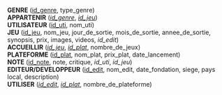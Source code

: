 **GENRE** (<ins>id_genre</ins>, type_genre)  
**APPARTENIR** (<ins>_id_genre_</ins>, <ins>_id_jeu_</ins>)  
**UTILISATEUR** (<ins>id_uti</ins>, nom_uti)  
**JEU** (<ins>id_jeu</ins>, nom_jeu, jour_de_sortie, mois_de_sortie, annee_de_sortie, synopsis, prix, images, videos, _id_edit_)  
**ACCUEILLIR** (<ins>_id_jeu_</ins>, <ins>_id_plat_</ins>, nombre_de_jeux)  
**PLATEFORME** (<ins>id_plat</ins>, nom_plat, prix_plat, date_lancement)  
**NOTE** (<ins>id_note</ins>, note, critique, _id_uti_, _id_jeu_)  
**EDITEUR/DEVELOPPEUR** (<ins>id_edit</ins>, nom_edit, date_fondation, siege, pays local, description)  
**UTILISER** (<ins>_id_edit_</ins>, <ins>_id_plat_</ins>, nombre_de_plateforme)